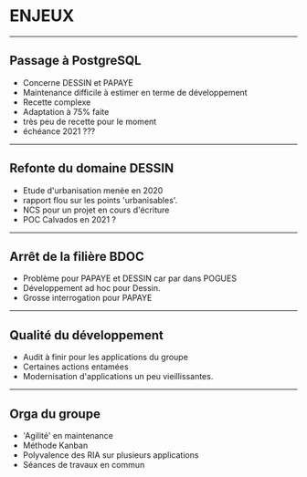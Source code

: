 # ENJEUX

---

## Passage à PostgreSQL

- Concerne DESSIN et PAPAYE
- Maintenance difficile à estimer en terme de développement
- Recette complexe
- Adaptation à 75% faite 
- très peu de recette pour le moment
- échéance 2021 ???

---

## Refonte du domaine DESSIN

- Etude d'urbanisation menée en 2020
- rapport flou sur les points 'urbanisables'.
- NCS pour un projet en cours d'écriture
- POC Calvados en 2021 ?


---

## Arrêt de la filière BDOC

- Problème pour PAPAYE et DESSIN car par dans POGUES
- Développement ad hoc pour Dessin.
- Grosse interrogation pour PAPAYE


---

## Qualité du développement 

- Audit à finir pour les applications du groupe
- Certaines actions entamées
- Modernisation d'applications un peu vieillissantes.

---

## Orga du groupe

- 'Agilité' en maintenance
- Méthode Kanban
- Polyvalence des RIA sur plusieurs applications
- Séances de travaux en commun